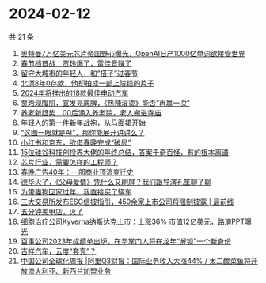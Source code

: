 # 2024-02-12

共 21 条

<!-- BEGIN 36KR -->
<!-- 最后更新时间 2024-02-12 00:07:02 +0800 -->
1. [奥特曼7万亿美元芯片帝国野心曝光，OpenAI日产1000亿单词欲接管世界](https://36kr.com/p/2642220176899206)
1. [春节档首战：贾玲爆了，雷佳音赚了](https://36kr.com/p/2643384185404548)
1. [留守大城市的年轻人，和“搭子”过春节](https://36kr.com/p/2642569084076294)
1. [北漂8年0存款，他却拍成一部上院线的片子](https://36kr.com/p/2638212224253064)
1. [2024年将推出的18款最佳电动汽车](https://36kr.com/p/2591660601506441)
1. [贾玲现腹肌，宣发亮底牌，《热辣滚烫》能否“再赢一次”](https://36kr.com/p/2642824258419849)
1. [养老新趋势：00后涌入养老院，老人搬进寺庙](https://36kr.com/p/2641940813988104)
1. [年轻人的第一件新年战袍，从马面裙开始](https://36kr.com/p/2641993906785798)
1. [“这图一眼就是AI”，那你能展开讲讲么？](https://36kr.com/p/2642654077255940)
1. [小红书和京东，欲借春晚完成“破局”](https://36kr.com/p/2642585299599619)
1. [15位硅谷科技创投界大佬的年终总结，答案千奇百怪，有的根本离谱](https://36kr.com/p/2642095888809095)
1. [芯片行业，需要怎样的工程师？](https://36kr.com/p/2643480606753030)
1. [春晚广告40年：一部商业顶流变迁史](https://36kr.com/p/2642166952574086)
1. [德华火了，《父母爱情》凭什么又刷屏？我们跟导演孔笙聊了聊](https://36kr.com/p/2643791303179397)
1. [为带猫狗回家过年，我直接买了辆车](https://36kr.com/p/2643364126982408)
1. [三大交易所发布ESG信披指引，450余家上市公司将强制披露 | 最前线](https://36kr.com/p/2642187528764546)
1. [五分钟美甲店，火了](https://36kr.com/p/2643367516012804)
1. [细胞治疗公司Kyverna纳斯达克上市：上涨36% 市值12亿美元，路演PPT曝光](https://36kr.com/p/2641361552505991)
1. [百事公司2023年成绩单出炉，在华掌门人将在龙年“解锁”一个新身份](https://36kr.com/p/2642251039768838)
1. [吉祥汽车，云度“套壳”？](https://36kr.com/p/2642525540764930)
1. [中国公司全球化周报 | ​阿里Q3财报：国际业务收入大涨44% / 太二酸菜鱼将开放澳大利亚、新西兰加盟业务](https://36kr.com/p/2642678164242689)
<!-- END 36KR -->